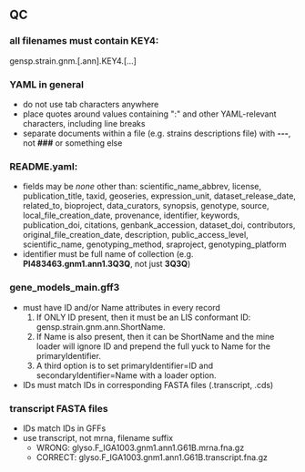## QC

### all filenames must contain KEY4:
gensp.strain.gnm.[.ann].KEY4.[...]

### YAML in general
- do not use tab characters anywhere
- place quotes around values containing ":" and other YAML-relevant characters, including line breaks
- separate documents within a file (e.g. strains descriptions file) with **---**, not **###** or something else

### README.yaml:
- fields may be _none_ other than:
scientific_name_abbrev, license, publication_title, taxid, geoseries, expression_unit, dataset_release_date, related_to, bioproject, data_curators, synopsis, genotype, source, local_file_creation_date, provenance, identifier, keywords, publication_doi, citations, genbank_accession, dataset_doi, contributors, original_file_creation_date, description, public_access_level, scientific_name, genotyping_method, sraproject, genotyping_platform
- identifier must be full name of collection (e.g. **PI483463.gnm1.ann1.3Q3Q**, not just **3Q3Q**)

### gene_models_main.gff3
- must have ID and/or Name attributes in every record
  1. If ONLY ID present, then it must be an LIS conformant ID: gensp.strain.gnm.ann.ShortName.
  2. If Name is also present, then it can be ShortName and the mine loader will ignore ID and prepend the full yuck to Name for the primaryIdentifier.
  3. A third option is to set primaryIdentifier=ID and secondaryIdentifier=Name with a loader option.
- IDs must match IDs in corresponding FASTA files (.transcript, .cds) 

### transcript FASTA files
- IDs match IDs in GFFs
- use transcript, not mrna, filename suffix
  - WRONG: glyso.F_IGA1003.gnm1.ann1.G61B.mrna.fna.gz
  - CORRECT: glyso.F_IGA1003.gnm1.ann1.G61B.transcript.fna.gz
